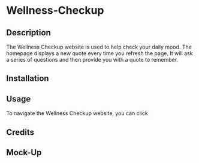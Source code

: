 # Wellness-Checkup

## Description
The Wellness Checkup website is used to help check your daily mood. The homepage displays a new quote every time you refresh the page. It will ask a series of questions and then provide you with a quote to remember.

## Installation


## Usage
To navigate the Wellness Checkup website, you can click 

## Credits


## Mock-Up

